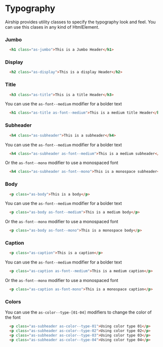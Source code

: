 # Typography

Airship provides utility classes to specify the typography look and feel. You can use this clases in any kind of HtmlElement.

### Jumbo


```html
  <h1 class="as-jumbo">This is a Jumbo Header</h1>
```


### Display


```html
  <h2 class="as-display">This is a display Header</h2>
```


### Title


```html
  <h3 class="as-title">This is a title Header</h3>
```

You can use the `as-font--medium` modifier for a bolder text

```html
  <h1 class="as-title as-font--medium">This is a medium title Header</h1>
```


### Subheader


```html
  <h4 class="as-subheader">This is a subheader</h4>
```

You can use the `as-font--medium` modifier for a bolder text

```html
  <h4 class="as-subheader as-font--medium">This is a medium subheader</h4>
```

Or the `as-font--mono` modifier to use a monospaced font

```html
  <h4 class="as-subheader as-font--mono">This is a monospace subheader</h4>
```

### Body


```html
  <p class="as-body">This is a body</p>
```

You can use the `as-font--medium` modifier for a bolder text

```html
  <p class="as-body as-font--medium">This is a medium body</p>
```

Or the `as-font--mono` modifier to use a monospaced font

```html
  <p class="as-body as-font--mono">This is a monospace body</p>
```

### Caption


```html
  <p class="as-caption">This is a caption</p>
```

You can use the `as-font--medium` modifier for a bolder text

```html
  <p class="as-caption as-font--medium">This is a medium caption</p>
```

Or the `as-font--mono` modifier to use a monospaced font

```html
  <p class="as-caption as-font-mono">This is a monospace caption</p>
```

### Colors

You can use the `as-color--type-[01-04]` modifiers to change the color of the font

```html
  <p class="as-subheader as-color--type-01">Using color type 01</p>
  <p class="as-subheader as-color--type-02">Using color type 02</p>
  <p class="as-subheader as-color--type-03">Using color type 03</p>
  <p class="as-subheader as-color--type-04">Using color type 04</p>
```
